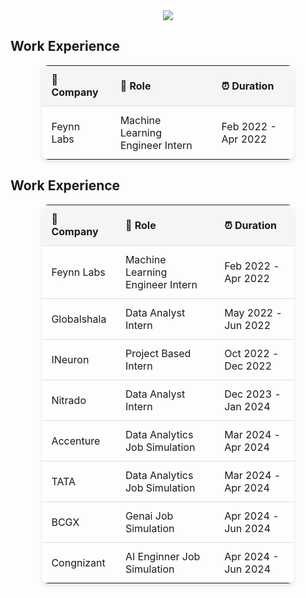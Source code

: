 <div style="display: flex; justify-content: center;">
    <div style="display: flex; flex-flow: column wrap; align-items: center;">
        <img src="https://skillicons.dev/icons?i=aws,azure,bash,bitbucket,bootstrap,c,cs,cpp,cassandra,cloudflare,css,debian,discord,bots,django,docker,dynamodb,elasticsearch,fastapi,flask,gcp,git,githubactions,gitlab,grafana,heroku,html,js,jenkins,kafka,kali,kubernetes,linux,mysql,opencv,postman,prometheus,processing,py,pytorch,pycharm,r,sqlite,sublime,sklearn,tensorflow,terraform,ubuntu,vim,vscode,yarn"/>
    </div>
</div>





## Work Experience

<style>
    table {
        margin: 0 auto;
        border-collapse: collapse;
        width: 80%;
        border-radius: 10px;
        overflow: hidden;
        box-shadow: 0 4px 6px rgba(0, 0, 0, 0.1);
    }
    th, td {
        padding: 12px 15px;
        text-align: left;
        border-bottom: 1px solid #ddd;
    }
    th {
        background-color: #f5f5f5;
    }
    tr:last-child td {
        border-bottom: none;
    }
    tr:hover {
        background-color: #f9f9f9;
    }
</style>

<table>
    <thead>
        <tr>
            <th>🏢 Company</th>
            <th>💼 Role</th>
            <th>⏰ Duration</th>
        </tr>
    </thead>
    <tbody>
        <tr>
            <td>Feynn Labs</td>
            <td>Machine Learning Engineer Intern</td>
            <td>Feb 2022 - Apr 2022</td>
        </tr>
        <!-- Add more rows as needed -->
    </tbody>
</table>











## Work Experience

| 🏢 Company | 💼 Role | ⏰ Duration |
| --- | --- | --- |
| Feynn Labs | Machine Learning Engineer Intern | Feb 2022 - Apr 2022 |
| Globalshala | Data Analyst Intern | May 2022 - Jun 2022  |
| INeuron | Project Based Intern | Oct 2022 - Dec 2022 |
| Nitrado | Data Analyst Intern | Dec 2023 - Jan 2024 |
| Accenture | Data Analytics Job Simulation | Mar 2024 - Apr 2024 |
| TATA | Data Analytics Job Simulation | Mar 2024 - Apr 2024 |
| BCGX | Genai Job Simulation | Apr 2024 - Jun 2024 |
| Congnizant | AI Enginner Job Simulation | Apr 2024 - Jun 2024 |
